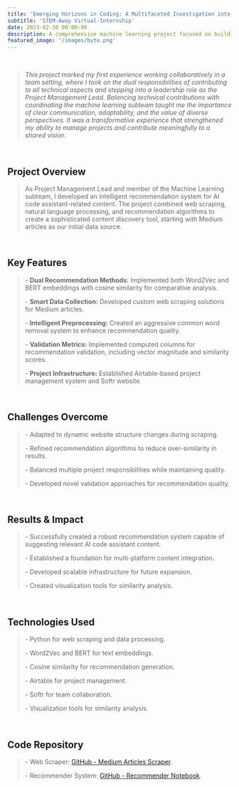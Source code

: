 ```yaml
---
title: 'Emerging Horizons in Coding: A Multifaceted Investigation into AI Code Assistants'
subtitle: 'STEM-Away Virtual-Internship'
date: 2023-02-30 00:00:00
description: A comprehensive machine learning project focused on building a sophisticated recommender system for AI code assistant-related content. The system combines NLP and web scraping to deliver personalized article recommendations from Medium.
featured_image: '/images/byte.png'
---
```


<br>

<blockquote>
  <p><em>This project marked my first experience working collaboratively in a team setting, where I took on the dual responsibilities of contributing to all technical aspects and stepping into a leadership role as the Project Management Lead. Balancing technical contributions with coordinating the machine learning subteam taught me the importance of clear communication, adaptability, and the value of diverse perspectives. It was a transformative experience that strengthened my ability to manage projects and contribute meaningfully to a shared vision.</em></p>
</blockquote>

<br>

<h2>Project Overview</h2>  
<blockquote> 
<p style="color: #666;"> 
As Project Management Lead and member of the Machine Learning subteam, I developed an intelligent recommendation system for AI code assistant-related content. The project combined web scraping, natural language processing, and recommendation algorithms to create a sophisticated content discovery tool, starting with Medium articles as our initial data source. 
</p> 
</blockquote>  

<br>  

<h2>Key Features</h2>  
<blockquote> 
<p style="color: #666;"> 
- <strong>Dual Recommendation Methods:</strong> Implemented both Word2Vec and BERT embeddings with cosine similarity for comparative analysis. 
</p> 
<p style="color: #666;"> 
- <strong>Smart Data Collection:</strong> Developed custom web scraping solutions for Medium articles. 
</p> 
<p style="color: #666;"> 
- <strong>Intelligent Preprocessing:</strong> Created an aggressive common word removal system to enhance recommendation quality. 
</p> 
<p style="color: #666;"> 
- <strong>Validation Metrics:</strong> Implemented computed columns for recommendation validation, including vector magnitude and similarity scores. 
</p> 
<p style="color: #666;"> 
- <strong>Project Infrastructure:</strong> Established Airtable-based project management system and Softr website. 
</p> 
</blockquote>  

<br>  

<h2>Challenges Overcome</h2>  
<blockquote> 
<p style="color: #666;"> 
- Adapted to dynamic website structure changes during scraping. 
</p> 
<p style="color: #666;"> 
- Refined recommendation algorithms to reduce over-similarity in results. 
</p> 
<p style="color: #666;"> 
- Balanced multiple project responsibilities while maintaining quality. 
</p> 
<p style="color: #666;"> 
- Developed novel validation approaches for recommendation quality. 
</p> 
</blockquote>  

<br>  

<h2>Results & Impact</h2>  
<blockquote> 
<p style="color: #666;"> 
- Successfully created a robust recommendation system capable of suggesting relevant AI code assistant content. 
</p> 
<p style="color: #666;"> 
- Established a foundation for multi-platform content integration. 
</p> 
<p style="color: #666;"> 
- Developed scalable infrastructure for future expansion. 
</p> 
<p style="color: #666;"> 
- Created visualization tools for similarity analysis. 
</p> 
</blockquote>  

<br>  

<h2>Technologies Used</h2>  
<blockquote> 
<p style="color: #666;"> 
- Python for web scraping and data processing. 
</p> 
<p style="color: #666;"> 
- Word2Vec and BERT for text embeddings. 
</p> 
<p style="color: #666;"> 
- Cosine similarity for recommendation generation. 
</p> 
<p style="color: #666;"> 
- Airtable for project management. 
</p> 
<p style="color: #666;"> 
- Softr for team collaboration. 
</p> 
<p style="color: #666;"> 
- Visualization tools for similarity analysis. 
</p> 
</blockquote>  

<br>  

<h2>Code Repository</h2>  
<blockquote> 
<p style="color: #666;"> 
- Web Scraper: <a href="https://github.com/anya-chauhan/bytemasters/blob/main/medium_articles_scraper.py" target="_blank">GitHub - Medium Articles Scraper</a>. 
</p> 
<p style="color: #666;"> 
- Recommender System: <a href="https://github.com/anya-chauhan/bytemasters/blob/main/recommender.ipynb" target="_blank">GitHub - Recommender Notebook</a>. 
</p> 
</blockquote>  

<br>  
